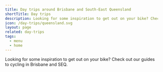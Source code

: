 ```yaml
---
title: Day trips around Brisbane and South-East Queensland
shortTitle: Day trips
description: Looking for some inspiration to get out on your bike? Check out our guides to cycling in Brisbane and SEQ.
icon: /day-trips/queensland.svg
layout: page
related: day-trips
tags:
  - menu
  - home
---
```


Looking for some inspiration to get out on your bike? Check out our guides to cycling in Brisbane and SEQ.
